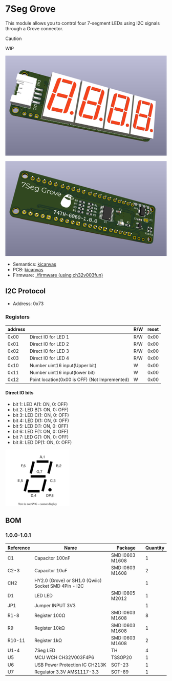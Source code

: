 # 7Seg Grove

This module allows you to control four 7-segment LEDs using I2C signals through a Grove connector.

> [!Caution]
> WIP

![alt text](3d_render-2.png)

![alt text](3d_render-1.png)

- Semantics: [kicanvas](https://kicanvas.org/?github=https%3A%2F%2Fgithub.com%2F74th%2F74th-oshw-projects%2Fblob%2Fmain%2F74TH-G060-7seg-grove%2F74TH-G060-7seg-grove.kicad_sch)
- PCB: [kicanvas](https://kicanvas.org/?github=https%3A%2F%2Fgithub.com%2F74th%2F74th-oshw-projects%2Fblob%2Fmain%2F74TH-G060-7seg-grove%2F74TH-G060-7seg-grove.kicad_pcb)
- Firmware: [./firmware (using ch32v003fun)](./firmware)

## I2C Protocol

- Address: 0x73

### Registers

| address |                                               | R/W | reset |
| ------- | --------------------------------------------- | --- | ----- |
| 0x00    | Direct IO for LED 1                           | R/W | 0x00  |
| 0x01    | Direct IO for LED 2                           | R/W | 0x00  |
| 0x02    | Direct IO for LED 3                           | R/W | 0x00  |
| 0x03    | Direct IO for LED 4                           | R/W | 0x00  |
| 0x10    | Number uint16 input(Upper bit)                | W   | 0x00  |
| 0x11    | Number uint16 input(lower bit)                | W   | 0x00  |
| 0x12    | Point location(0x00 is OFF) (Not Impremented) | W   | 0x00  |

#### Direct IO bits

- bit 1: LED A(1: ON, 0: OFF)
- bit 2: LED B(1: ON, 0: OFF)
- bit 3: LED C(1: ON, 0: OFF)
- bit 4: LED D(1: ON, 0: OFF)
- bit 5: LED E(1: ON, 0: OFF)
- bit 6: LED F(1: ON, 0: OFF)
- bit 7: LED G(1: ON, 0: OFF)
- bit 8: LED DP(1: ON, 0: OFF)

<img src="7seg_map.drawio.svg" width="200px"/>

## BOM

### 1.0.0-1.0.1

| Reference | Name                                                 | Package         | Quantity |
| --------- | ---------------------------------------------------- | --------------- | -------- |
| C1        | Capacitor 100nF                                      | SMD I0603 M1608 | 1        |
| C2-3      | Capacitor 10uF                                       | SMD I0603 M1608 | 2        |
| CH2       | HY2.0 (Grove) or SH1.0 (Qwiic) Socket SMD 4Pin - I2C |                 | 1        |
| D1        | LED LED                                              | SMD I0805 M2012 | 1        |
| JP1       | Jumper INPUT 3V3                                     |                 | 1        |
| R1-8      | Register 100Ω                                        | SMD I0603 M1608 | 8        |
| R9        | Register 10kΩ                                        | SMD I0603 M1608 | 1        |
| R10-11    | Register 1kΩ                                         | SMD I0603 M1608 | 2        |
| U1-4      | 7Seg LED                                             | TH              | 4        |
| U5        | MCU WCH CH32V003F4P6                                 | TSSOP20         | 1        |
| U6        | USB Power Protection IC CH213K                       | SOT-23          | 1        |
| U7        | Regulator 3.3V AMS1117-3.3                           | SOT-89          | 1        |